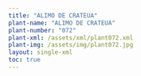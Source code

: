 ```yaml
---
title: "ALIMO DE CRATEUA"
plant-name: "ALIMO DE CRATEUA"
plant-number: "072"
plant-xml: /assets/xml/plant072.xml
plant-img: /assets/img/plant072.jpg
layout: single-xml
toc: true
---
```

